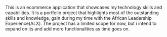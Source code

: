This is an ecommerce application that showcases my technology skills and capabilities.
It is a portfolio project that highlights most of the outstanding skills and knowledge,
gain during my time with the African Leadership Experience(ALX). The project has a limited
scope for now, but i intend to expand on its and add more functionalities as time goes on.
